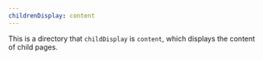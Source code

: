 ```yaml
---
childrenDisplay: content
---
```


This is a directory that `childDisplay` is `content`, which displays the content of child pages.
